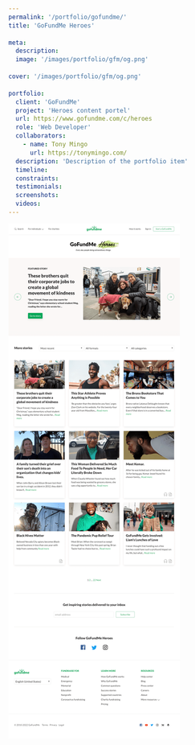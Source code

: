 ```yaml
---
permalink: '/portfolio/gofundme/'
title: 'GoFundMe Heroes'

meta: 
  description: 
  image: '/images/portfolio/gfm/og.png'

cover: '/images/portfolio/gfm/og.png'

portfolio: 
  client: 'GoFundMe'
  project: 'Heroes content portel'
  url: https://www.gofundme.com/c/heroes
  role: 'Web Developer'
  collaborators: 
    - name: Tony Mingo
      url: https://tonymingo.com/
  description: 'Description of the portfolio item'
  timeline: 
  constraints: 
  testimonials: 
  screenshots:
  videos: 
---
```


<img src="/images/portfolio/gfm/homepage.png" alt="GoFundMe Heroes homepage" />